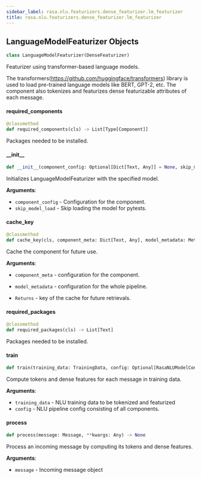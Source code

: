 ```yaml
---
sidebar_label: rasa.nlu.featurizers.dense_featurizer.lm_featurizer
title: rasa.nlu.featurizers.dense_featurizer.lm_featurizer
---
```

## LanguageModelFeaturizer Objects

```python
class LanguageModelFeaturizer(DenseFeaturizer)
```

Featurizer using transformer-based language models.

The transformers(https://github.com/huggingface/transformers) library
is used to load pre-trained language models like BERT, GPT-2, etc.
The component also tokenizes and featurizes dense featurizable attributes of
each message.

#### required\_components

```python
@classmethod
def required_components(cls) -> List[Type[Component]]
```

Packages needed to be installed.

#### \_\_init\_\_

```python
def __init__(component_config: Optional[Dict[Text, Any]] = None, skip_model_load: bool = False) -> None
```

Initializes LanguageModelFeaturizer with the specified model.

**Arguments**:

- `component_config` - Configuration for the component.
- `skip_model_load` - Skip loading the model for pytests.

#### cache\_key

```python
@classmethod
def cache_key(cls, component_meta: Dict[Text, Any], model_metadata: Metadata) -> Optional[Text]
```

Cache the component for future use.

**Arguments**:

- `component_meta` - configuration for the component.
- `model_metadata` - configuration for the whole pipeline.
  
- `Returns` - key of the cache for future retrievals.

#### required\_packages

```python
@classmethod
def required_packages(cls) -> List[Text]
```

Packages needed to be installed.

#### train

```python
def train(training_data: TrainingData, config: Optional[RasaNLUModelConfig] = None, **kwargs: Any, ,) -> None
```

Compute tokens and dense features for each message in training data.

**Arguments**:

- `training_data` - NLU training data to be tokenized and featurized
- `config` - NLU pipeline config consisting of all components.

#### process

```python
def process(message: Message, **kwargs: Any) -> None
```

Process an incoming message by computing its tokens and dense features.

**Arguments**:

- `message` - Incoming message object

